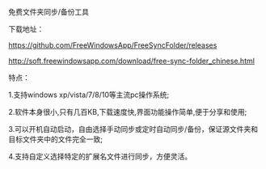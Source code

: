 免费文件夹同步/备份工具

下载地址：

https://github.com/FreeWindowsApp/FreeSyncFolder/releases

http://soft.freewindowsapp.com/download/free-sync-folder_chinese.html



特点：

1.支持windows xp/vista/7/8/10等主流pc操作系统;

2.软件本身很小,只有几百KB,下载速度快,界面功能操作简单,便于分享和使用;

3.可以开机自动启动，自由选择手动同步或定时自动同步/备份，保证源文件夹和目标文件夹中的文件完全一致;

4.支持自定义选择特定的扩展名文件进行同步，方便灵活。
